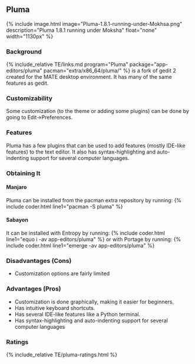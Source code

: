 ## Pluma
{% include image.html image="Pluma-1.8.1-running-under-Mokhsa.png" description="Pluma 1.8.1 running under Moksha" float="none" width="1130px" %}

### Background
{% include_relative TE/links.md program="Pluma" package="app-editors/pluma" pacman="extra/x86_64/pluma/" %} is a fork of gedit 2 created for the MATE desktop environment. It has many of the same features as gedit.

### Customizability
Some customization (to the theme or adding some plugins) can be done by going to Edit→Preferences.

### Features
Pluma has a few plugins that can be used to add features (mostly IDE-like features) to the text editor. It also has syntax-highlighting and auto-indenting support for several computer languages.

### Obtaining It
#### Manjaro
Pluma can be installed from the pacman extra repository by running:
{% include coder.html line1="pacman -S pluma" %}

#### Sabayon
It can be installed with Entropy by running:
{% include coder.html line1="equo i -av app-editors/pluma" %}
or with Portage by running:
{% include coder.html line1="emerge -av app-editors/pluma" %}

### Disadvantages (Cons)
* Customization options are fairly limited

### Advantages (Pros)
* Customization is done graphically, making it easier for beginners.
* Has intuitive keyboard shortcuts.
* Has several IDE-like features like a Python terminal.
* Has syntax-highlighting and auto-indenting support for several computer languages

### Ratings
{% include_relative TE/pluma-ratings.html %}
